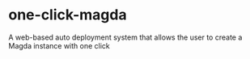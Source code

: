 # one-click-magda
A web-based auto deployment system that allows the user to create a Magda instance with one click
